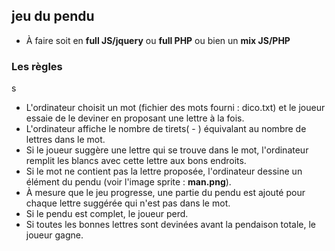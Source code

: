 ## jeu du pendu 
* À faire soit en **full JS/jquery** ou **full PHP** ou bien  un **mix JS/PHP**

### Les règles
s
* L'ordinateur choisit un mot (fichier des mots fourni : dico.txt) et le joueur essaie de le deviner en proposant une lettre à la fois.
* L'ordinateur affiche le nombre de tirets( - ) équivalant au nombre de lettres dans le mot.
* Si le joueur suggère une lettre qui se trouve dans le mot, l'ordinateur remplit les blancs avec cette lettre aux bons endroits.
* Si le mot ne contient pas la lettre proposée, l'ordinateur dessine un élément du pendu (voir l'image sprite : **man.png**).
* À mesure que le jeu progresse, une partie du pendu est ajouté pour chaque lettre suggérée qui n'est pas dans le mot.
* Si le pendu est complet, le joueur perd.
* Si toutes les bonnes lettres sont devinées avant la pendaison totale, le joueur gagne. 



